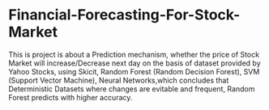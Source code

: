 # Financial-Forecasting-For-Stock-Market
This is project is about  a Prediction mechanism, whether the price of Stock Market will increase/Decrease next day on the basis of
dataset provided by Yahoo Stocks, using Skicit, Random Forest (Random Decision Forest), SVM (Support Vector Machine),
Neural Networks,which concludes that Deterministic Datasets where changes are evitable and frequent,
Random Forest predicts with higher accuracy.
